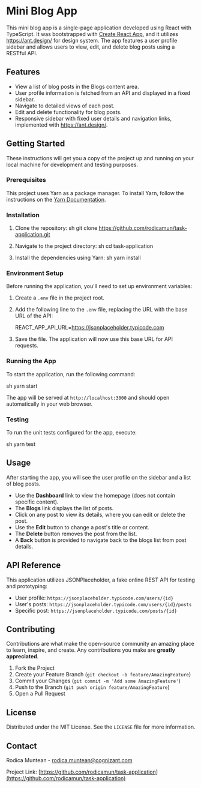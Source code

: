 # Mini Blog App

This mini blog app is a single-page application developed using React with TypeScript. It was bootstrapped with [Create React App](https://create-react-app.dev/), and it utilizes https://ant.design/ for design system. The app features a user profile sidebar and allows users to view, edit, and delete blog posts using a RESTful API.

## Features

- View a list of blog posts in the Blogs content area.
- User profile information is fetched from an API and displayed in a fixed sidebar.
- Navigate to detailed views of each post.
- Edit and delete functionality for blog posts.
- Responsive sidebar with fixed user details and navigation links, implemented with https://ant.design/.

## Getting Started

These instructions will get you a copy of the project up and running on your local machine for development and testing purposes.

### Prerequisites

This project uses Yarn as a package manager. To install Yarn, follow the instructions on the [Yarn Documentation](https://yarnpkg.com/getting-started/install).

### Installation

1. Clone the repository:
   sh
   git clone https://github.com/rodicamun/task-application.git
   
2. Navigate to the project directory:
   sh
   cd task-application
   
3. Install the dependencies using Yarn:
   sh
   yarn install
   
### Environment Setup

Before running the application, you'll need to set up environment variables:

1. Create a `.env` file in the project root.
2. Add the following line to the `.env` file, replacing the URL with the base URL of the API:
   
   REACT_APP_API_URL=https://jsonplaceholder.typicode.com
   
3. Save the file. The application will now use this base URL for API requests.

### Running the App

To start the application, run the following command:

sh
yarn start


The app will be served at `http://localhost:3000` and should open automatically in your web browser.

### Testing

To run the unit tests configured for the app, execute:

sh
yarn test


## Usage

After starting the app, you will see the user profile on the sidebar and a list of blog posts.

- Use the **Dashboard** link to view the homepage (does not contain specific content).
- The **Blogs** link displays the list of posts.
- Click on any post to view its details, where you can edit or delete the post.
- Use the **Edit** button to change a post's title or content.
- The **Delete** button removes the post from the list.
- A **Back** button is provided to navigate back to the blogs list from post details.

## API Reference

This application utilizes JSONPlaceholder, a fake online REST API for testing and prototyping:

- User profile: `https://jsonplaceholder.typicode.com/users/{id}`
- User's posts: `https://jsonplaceholder.typicode.com/users/{id}/posts`
- Specific post: `https://jsonplaceholder.typicode.com/posts/{id}`

## Contributing

Contributions are what make the open-source community an amazing place to learn, inspire, and create. Any contributions you make are **greatly appreciated**.

1. Fork the Project
2. Create your Feature Branch (`git checkout -b feature/AmazingFeature`)
3. Commit your Changes (`git commit -m 'Add some AmazingFeature'`)
4. Push to the Branch (`git push origin feature/AmazingFeature`)
5. Open a Pull Request

## License

Distributed under the MIT License. See the `LICENSE` file for more information.

## Contact

Rodica Muntean - rodica.muntean@cognizant.com

Project Link: [https://github.com/rodicamun/task-application](https://github.com/rodicamun/task-application)
